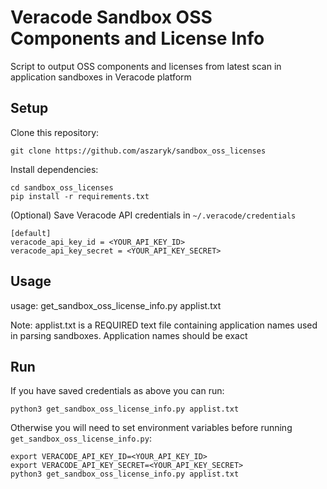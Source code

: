 # Veracode Sandbox OSS Components and License Info

Script to output OSS components and licenses from latest scan in application sandboxes in Veracode platform

## Setup

Clone this repository:

    git clone https://github.com/aszaryk/sandbox_oss_licenses

Install dependencies:

    cd sandbox_oss_licenses
    pip install -r requirements.txt

(Optional) Save Veracode API credentials in `~/.veracode/credentials`

    [default]
    veracode_api_key_id = <YOUR_API_KEY_ID>
    veracode_api_key_secret = <YOUR_API_KEY_SECRET>

## Usage

usage: get_sandbox_oss_license_info.py applist.txt

Note: applist.txt is a REQUIRED text file containing application names used in parsing sandboxes. Application names should be exact

## Run

If you have saved credentials as above you can run:

    python3 get_sandbox_oss_license_info.py applist.txt
    
Otherwise you will need to set environment variables before running `get_sandbox_oss_license_info.py`:

    export VERACODE_API_KEY_ID=<YOUR_API_KEY_ID>
    export VERACODE_API_KEY_SECRET=<YOUR_API_KEY_SECRET>
    python3 get_sandbox_oss_license_info.py applist.txt
